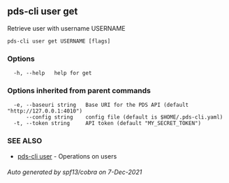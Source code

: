## pds-cli user get

Retrieve user with username USERNAME

```
pds-cli user get USERNAME [flags]
```

### Options

```
  -h, --help   help for get
```

### Options inherited from parent commands

```
  -e, --baseuri string   Base URI for the PDS API (default "http://127.0.0.1:4010")
      --config string    config file (default is $HOME/.pds-cli.yaml)
  -t, --token string     API token (default "MY_SECRET_TOKEN")
```

### SEE ALSO

* [pds-cli user](pds-cli_user.md)	 - Operations on users

###### Auto generated by spf13/cobra on 7-Dec-2021
